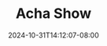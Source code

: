 --- 
title: "Acha Show"
description: "nonton bokep Acha Show twitter durasi panjang baru"
date: 2024-10-31T14:12:07-08:00
file_code: "g5wt5y0s1lle"
draft: false
cover: "322twonk6btrs0c5.jpg"
tags: ["Acha", "Show"]
length: 450
fld_id: "1482749"
foldername: "Acha toge"
categories: ["Acha toge"]
views: 0
---